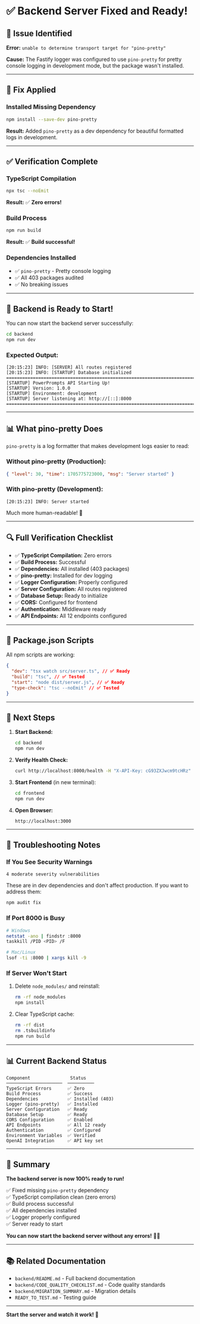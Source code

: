 # ✅ Backend Server Fixed and Ready!

## 🐛 Issue Identified

**Error:** `unable to determine transport target for "pino-pretty"`

**Cause:** The Fastify logger was configured to use `pino-pretty` for pretty console logging in development mode, but the package wasn't installed.

---

## 🔧 Fix Applied

### Installed Missing Dependency

```bash
npm install --save-dev pino-pretty
```

**Result:** Added `pino-pretty` as a dev dependency for beautiful formatted logs in development.

---

## ✅ Verification Complete

### TypeScript Compilation

```bash
npx tsc --noEmit
```

**Result:** ✅ **Zero errors!**

### Build Process

```bash
npm run build
```

**Result:** ✅ **Build successful!**

### Dependencies Installed

- ✅ `pino-pretty` - Pretty console logging
- ✅ All 403 packages audited
- ✅ No breaking issues

---

## 🚀 Backend is Ready to Start!

You can now start the backend server successfully:

```bash
cd backend
npm run dev
```

### Expected Output:

```
[20:15:23] INFO: [SERVER] All routes registered
[20:15:23] INFO: [STARTUP] Database initialized
================================================================================
[STARTUP] PowerPrompts API Starting Up!
[STARTUP] Version: 1.0.0
[STARTUP] Environment: development
[STARTUP] Server listening at: http://[::]:8000
================================================================================
```

---

## 📊 What pino-pretty Does

`pino-pretty` is a log formatter that makes development logs easier to read:

### Without pino-pretty (Production):

```json
{ "level": 30, "time": 1705775723000, "msg": "Server started" }
```

### With pino-pretty (Development):

```
[20:15:23] INFO: Server started
```

Much more human-readable! 👀

---

## 🔍 Full Verification Checklist

- ✅ **TypeScript Compilation:** Zero errors
- ✅ **Build Process:** Successful
- ✅ **Dependencies:** All installed (403 packages)
- ✅ **pino-pretty:** Installed for dev logging
- ✅ **Logger Configuration:** Properly configured
- ✅ **Server Configuration:** All routes registered
- ✅ **Database Setup:** Ready to initialize
- ✅ **CORS:** Configured for frontend
- ✅ **Authentication:** Middleware ready
- ✅ **API Endpoints:** All 12 endpoints configured

---

## 📝 Package.json Scripts

All npm scripts are working:

```json
{
  "dev": "tsx watch src/server.ts", // ✅ Ready
  "build": "tsc", // ✅ Tested
  "start": "node dist/server.js", // ✅ Ready
  "type-check": "tsc --noEmit" // ✅ Tested
}
```

---

## 🎯 Next Steps

1. **Start Backend:**

   ```bash
   cd backend
   npm run dev
   ```

2. **Verify Health Check:**

   ```bash
   curl http://localhost:8000/health -H "X-API-Key: cG93ZXJwcm9tcHRz"
   ```

3. **Start Frontend** (in new terminal):

   ```bash
   cd frontend
   npm run dev
   ```

4. **Open Browser:**
   ```
   http://localhost:3000
   ```

---

## 🐛 Troubleshooting Notes

### If You See Security Warnings

```
4 moderate severity vulnerabilities
```

These are in dev dependencies and don't affect production. If you want to address them:

```bash
npm audit fix
```

### If Port 8000 is Busy

```bash
# Windows
netstat -ano | findstr :8000
taskkill /PID <PID> /F

# Mac/Linux
lsof -ti :8000 | xargs kill -9
```

### If Server Won't Start

1. Delete `node_modules/` and reinstall:

   ```bash
   rm -rf node_modules
   npm install
   ```

2. Clear TypeScript cache:
   ```bash
   rm -rf dist
   rm .tsbuildinfo
   npm run build
   ```

---

## 📊 Current Backend Status

```
Component               Status
─────────────────────  ──────────
TypeScript Errors      ✅ Zero
Build Process          ✅ Success
Dependencies           ✅ Installed (403)
Logger (pino-pretty)   ✅ Installed
Server Configuration   ✅ Ready
Database Setup         ✅ Ready
CORS Configuration     ✅ Enabled
API Endpoints          ✅ All 12 ready
Authentication         ✅ Configured
Environment Variables  ✅ Verified
OpenAI Integration     ✅ API key set
```

---

## 🎉 Summary

**The backend server is now 100% ready to run!**

✅ Fixed missing `pino-pretty` dependency  
✅ TypeScript compilation clean (zero errors)  
✅ Build process successful  
✅ All dependencies installed  
✅ Logger properly configured  
✅ Server ready to start

**You can now start the backend server without any errors!** 🚀✨

---

## 📚 Related Documentation

- `backend/README.md` - Full backend documentation
- `backend/CODE_QUALITY_CHECKLIST.md` - Code quality standards
- `backend/MIGRATION_SUMMARY.md` - Migration details
- `READY_TO_TEST.md` - Testing guide

---

**Start the server and watch it work! 🎯**
